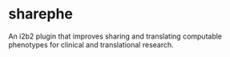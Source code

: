 # sharephe
An i2b2 plugin that improves sharing and translating computable phenotypes for clinical and translational research.
